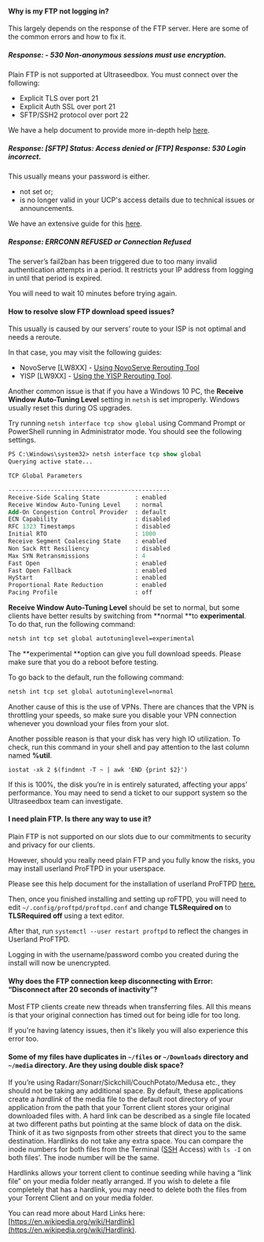 #### Why is my FTP not logging in?

This largely depends on the response of the FTP server. Here are some of the common errors and how to fix it.

##### Response: - 530 Non-anonymous sessions must use encryption.

Plain FTP is not supported at Ultraseedbox. You must connect over the following:

* Explicit TLS over port 21
* Explicit Auth SSL over port 21
* SFTP/SSH2 protocol over port 22

We have a help document to provide more in-depth help [here](https://docs.usbx.me/link/146#bkmrk-ftps-vs.-sftp).

##### Response: [SFTP] Status: Access denied or [FTP] Response: 530 Login incorrect.

This usually means your password is either.

* not set or;
* is no longer valid in your UCP's access details due to technical issues or announcements.

We have an extensive guide for this [here](https://docs.usbx.me/link/146#bkmrk-changing-your-ssh%2Fft).

##### Response: ERRCONN REFUSED or Connection Refused

The server’s fail2ban has been triggered due to too many invalid authentication attempts in a period. It restricts your IP address from logging in until that period is expired.

You will need to wait 10 minutes before trying again.

#### How to resolve slow FTP download speed issues?

This usually is caused by our servers’ route to your ISP is not optimal and needs a reroute.

In that case, you may visit the following guides:

* NovoServe [LW8XX] - [Using NovoServe Rerouting Tool](https://docs.usbx.me/books/rerouting-tools/page/using-novoserve-rerouting-tool)
* YISP [LW9XX] - [Using the YISP Rerouting Tool](https://docs.usbx.me/books/rerouting-tools/page/using-yisp-rerouting-tool).

Another common issue is that if you have a Windows 10 PC, the **Receive Window Auto-Tuning Level** setting in `netsh` is set improperly. Windows usually reset this during OS upgrades.

Try running `netsh interface tcp show global` using Command Prompt or PowerShell running in Administrator mode. You should see the following settings.

```ps
PS C:\Windows\system32> netsh interface tcp show global
Querying active state...

TCP Global Parameters

----------------------------------------------
Receive-Side Scaling State      	: enabled
Receive Window Auto-Tuning Level	: normal
Add-On Congestion Control Provider  : default
ECN Capability                  	: disabled
RFC 1323 Timestamps             	: disabled
Initial RTO                     	: 1000
Receive Segment Coalescing State	: enabled
Non Sack Rtt Resiliency         	: disabled
Max SYN Retransmissions         	: 4
Fast Open                       	: enabled
Fast Open Fallback              	: enabled
HyStart                         	: enabled
Proportional Rate Reduction     	: enabled
Pacing Profile                  	: off
```

**Receive Window Auto-Tuning Level** should be set to normal, but some clients have better results by switching from **normal **to **experimental**. To do that, run the following command:

```cmd
netsh int tcp set global autotuninglevel=experimental
```

The **experimental **option can give you full download speeds. Please make sure that you do a reboot before testing.

To go back to the default, run the following command:

```cmd
netsh int tcp set global autotuninglevel=normal
```

Another cause of this is the use of VPNs. There are chances that the VPN is throttling your speeds, so make sure you disable your VPN connection whenever you download your files from your slot.

Another possible reason is that your disk has very high IO utilization. To check, run this command in your shell and pay attention to the last column named **%util**. 

```ssh
iostat -xk 2 $(findmnt -T ~ | awk 'END {print $2}')
```

If this is 100%, the disk you’re in is entirely saturated, affecting your apps’ performance. You may need to send a ticket to our support system so the Ultraseedbox team can investigate.

#### I need plain FTP. Is there any way to use it?

Plain FTP is not supported on our slots due to our commitments to security and privacy for our clients.

However, should you really need plain FTP and you fully know the risks, you may install userland ProFTPD in your userspace.

Please see this help document for the installation of userland ProFTPD [here.](https://docs.usbx.me/books/file-transfer-protocol-%28ftp%29/page/userland-proftpd)

Then, once you finished installing and setting up roFTPD, you will need to edit `~/.config/proftpd/proftpd.conf` and change **TLSRequired on** to **TLSRequired off** using a text editor.

After that, run `systemctl --user restart proftpd` to reflect the changes in Userland ProFTPD. 

Logging in with the username/password combo you created during the install will now be unencrypted.

#### Why does the FTP connection keep disconnecting with Error: “Disconnect after 20 seconds of inactivity”?

Most FTP clients create new threads when transferring files. All this means is that your original connection has timed out for being idle for too long.

If you're having latency issues, then it's likely you will also experience this error too.

#### Some of my files have duplicates in `~/files` or `~/Downloads` directory and `~/media` directory. Are they using double disk space?

If you’re using Radarr/Sonarr/Sickchill/CouchPotato/Medusa etc., they should not be taking any additional space. By default, these applications create a *hardlink* of the media file to the default root directory of your application from the path that your Torrent client stores your original downloaded files with. A hard link can be described as a single file located at two different paths but pointing at the same block of data on the disk. Think of it as two signposts from other streets that direct you to the same destination. Hardlinks do not take any extra space. You can compare the inode numbers for both files from the Terminal ([SSH](https://docs.usbx.me/books/secure-shell-%28ssh%29/page/how-to-connect-to-your-ultraseedbox-slot-via-ssh) Access) with `ls -I` on both files’. The inode number will be the same.

Hardlinks allows your torrent client to continue seeding while having a “link file” on your media folder neatly arranged. If you wish to delete a file completely that has a hardlink, you may need to delete both the files from your Torrent Client and on your media folder.

You can read more about Hard Links here: [https://en.wikipedia.org/wiki/Hardlink](https://en.wikipedia.org/wiki/Hardlink).